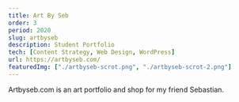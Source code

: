 ```yaml
---
title: Art By Seb
order: 3
period: 2020
slug: artbyseb
description: Student Portfolio
tech: [Content Strategy, Web Design, WordPress]
url: https://artbyseb.com/
featuredImg: ["./artbyseb-scrot.png", "./artbyseb-scrot-2.png"]
---
```


Artbyseb.com is an art portfolio and shop for my friend Sebastian. 